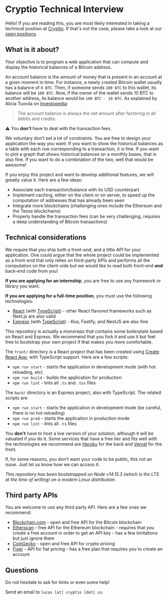 # Cryptio Technical Interview

Hello! If you are reading this, you are most likely interested in taking a
technical position at [Cryptio](https://cryptio.co/). If that's not the case,
please take a look at our [open positions](https://cryptio.welcomekit.co/).

## What is it about?

Your objective is to program a web application that can compute and display
the historical balances of a Bitcoin address.

An account balance is the amount of money that is present in an account at a
given moment in time. For instance, a newly created Bitcoin wallet usually has
a balance of `0 BTC`. Then, if someone sends `100 BTC` to this wallet, its
balance will be `100 BTC`. Now, if the owner of the wallet sends 10 BTC to
another address, its balance would be `100 BTC - 10 BTC`. As explained by
Alicia Tuovila on [Investopedia](https://www.investopedia.com/terms/a/accountbalance.asp):

> The account balance is always the net amount after factoring in all debits and credits.

⚠️ You **don't** have to deal with the transaction fees.

We voluntary don't set a lot of constraints. You are free to design your
application the way you want. If you want to show the historical balances
as a table with each row corresponding to a transaction, it is fine. If you
want to plot a graph that shows historical balances on a monthly bases,
that is also fine. If you want to do a combination of the two, well that would
be awesome!

If you enjoy this project and want to develop additional features, we will
greatly value it. Here are a few ideas:

* Associate each transaction/balance with its USD counterpart
* Implement caching, either on the client or on server, to speed up the
  computation of addresses that has already been seen
* Integrate more blockchains (challenging ones include the Ethereum and the Tezos
  blockchains)
* Properly handle the transaction fees (can be very challenging, requires a deep
  understanding of Bitcoin transactions)

## Technical considerations

We require that you ship both a front-end, and a little API for your
application. One could argue that the whole project could be implemented as a
front-end that only relies on third-party APIs and performs all the
computation on the client-side but we would like to read both front-end
**and** back-end code from you!

**If you are applying for an internship**, you are free to use any framework or
library you want.

**If you are applying for a full-time position**, you must use the following
technologies:

* [React](https://reactjs.org/) (with [TypeScript](https://www.typescriptlang.org/)) -
  other React flavored frameworks such as Next.js are also valid
* [Express](https://expressjs.com/) (with [TypeScript](https://www.typescriptlang.org/)) -
  Koa, Fastify, and NestJS are also fine

This repository is actually a monorepo that contains some boilerplate based
on React and Express. We recommend that you fork it and use it but feel free
to bootstrap your own project if that makes you more comfortable.

The `front/` directory is a React project that has been created using
[Create React App](https://create-react-app.dev/), with TypeScript support.
Here are a few scripts:

* `npm run start` - starts the application in development mode
  (with hot reloading, etc)
* `npm run build` - builds the application for production
* `npm run lint` - lints all `.ts` and `.tsx` files

The `back/` directory is an Express project, also with TypeScript. The related
scripts are:

* `npm run start` - starts the application in development mode (be careful,
  there is no hot reloading)
* `npm run prod` - starts the application in production mode
* `npm run lint` - lints all `.ts` files

You **don't** have to host a live version of your solution, although it will
be valuated if you do it. Some services that have a free tier and fits well
with the technologies we recommend are [Heroku](https://www.heroku.com/) for
the back and [Vercel](https://vercel.com/) for the front.

If, for some reasons, you don't want your code to be public, this not an
issue. Just let us know how we can access it.

*This repository has been bootstrapped on Node v14.15.3 (which is the LTS at
the time of writing) on a modern Linux distribution.*

## Third party APIs

You are welcome to use any third party API. Here are a few ones we recommend:

* [Blockchain.com](https://www.blockchain.com/api/blockchain_api) - open and
  free API for the Bitcoin blockchain
* [Etherscan](https://etherscan.io/apis) - free API for the Ethereum
  blockchain - requires that you create a free account in order to get an API
  key - has a few limitations but just ignore them
* [CoinGecko](https://www.coingecko.com/en/api) - open and free API for crypto
  pricing
* [Fixer](https://fixer.io/) - API for fiat pricing - has a free plan that
  requires you to create an account

## Questions

Do not hesitate to ask for hints or even some help!

Send an email to `lucas [at] cryptio [dot] co`.
